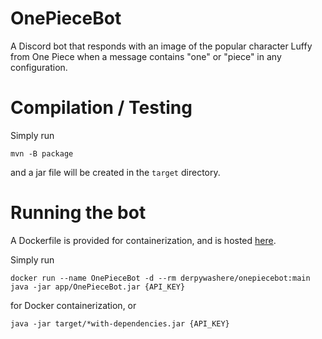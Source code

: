 # OnePieceBot
A Discord bot that responds with an image of the popular character Luffy from One Piece when a message contains "one" or "piece" in any configuration.

# Compilation / Testing
Simply run
```
mvn -B package
```
and a jar file will be created in the `target` directory.

# Running the bot
A Dockerfile is provided for containerization, and is hosted [here](https://hub.docker.com/repository/docker/derpywashere/onepiecebot/general).

Simply run 
```
docker run --name OnePieceBot -d --rm derpywashere/onepiecebot:main java -jar app/OnePieceBot.jar {API_KEY}
```
for Docker containerization, or
```
java -jar target/*with-dependencies.jar {API_KEY}
```
